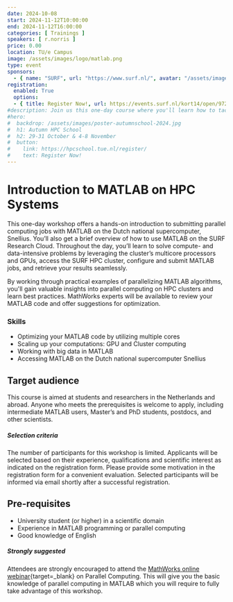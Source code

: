 ```yaml
---
date: 2024-10-08
start: 2024-11-12T10:00:00
end: 2024-11-12T16:00:00
categories: [ Trainings ]
speakers: [ r.norris ]
price: 0.00
location: TU/e Campus
image: /assets/images/logo/matlab.png
type: event
sponsors:
  - { name: "SURF", url: "https://www.surf.nl/", avatar: "/assets/images/logo/surf.svg" }
registration:
  enabled: True
  options:
  - { title: Register Now!, url: https://events.surf.nl/kort14/open/97298a30-3e1f-4d55-a450-55305393d810, qr: true }
#description: Join us this one-day course where you'll learn how to tackle compute- and data-intensive problems using multicore processors and GPUs on the SURF HPC cluster.
#hero:
#  backdrop: /assets/images/poster-autumnschool-2024.jpg
#  h1: Autumn HPC School
#  h2: 29-31 October & 4-8 November
#  button:
#    link: https://hpcschool.tue.nl/register/
#    text: Register Now!
---
```


# Introduction to MATLAB on HPC Systems

This one-day workshop offers a hands-on introduction to submitting parallel computing jobs with MATLAB on the Dutch national supercomputer, Snellius. You’ll also get a brief overview of how to use MATLAB on the SURF Research Cloud. Throughout the day, you’ll learn to solve compute- and data-intensive problems by leveraging the cluster’s multicore processors and GPUs, access the SURF HPC cluster, configure and submit MATLAB jobs, and retrieve your results seamlessly.

<!-- more -->

By working through practical examples of parallelizing MATLAB algorithms, you'll gain valuable insights into parallel computing on HPC clusters and learn best practices. MathWorks experts will be available to review your MATLAB code and offer suggestions for optimization.

### Skills

- Optimizing your MATLAB code by utilizing multiple cores
- Scaling up your computations: GPU and Cluster computing
- Working with big data in MATLAB
- Accessing MATLAB on the Dutch national supercomputer Snellius

## Target audience

This course is aimed at students and researchers in the Netherlands and abroad. Anyone who meets the prerequisites is welcome to apply, including intermediate MATLAB users, Master’s and PhD students, postdocs, and other scientists.

##### Selection criteria
The number of participants for this workshop is limited. Applicants will be selected based on their experience, qualifications and scientific interest as indicated on the registration form. Please provide some motivation in the registration form for a convenient evaluation. Selected participants will be informed via email shortly after a successful registration.

## Pre-requisites

- University student (or higher) in a scientific domain
- Experience in MATLAB programming or parallel computing
- Good knowledge of English

##### Strongly suggested

Attendees are strongly encouraged to attend the [MathWorks online webinar](https://www.mathworks.com/company/events/seminars/parallel-computing-with-matlab-4569100.html){target=_blank} on Parallel Computing. This will give you the basic knowledge of parallel computing in MATLAB which you will require to fully take advantage of this workshop. 